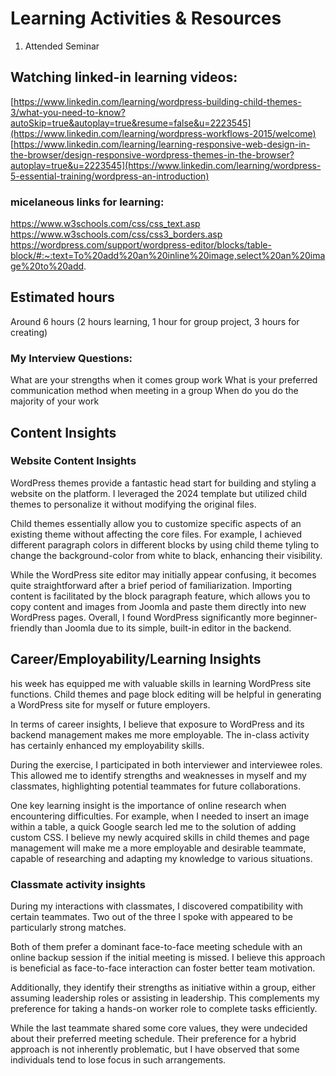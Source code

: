 # Learning Activities & Resources

1. Attended Seminar

## Watching linked-in learning videos:

[https://www.linkedin.com/learning/wordpress-building-child-themes-3/what-you-need-to-know?autoSkip=true&autoplay=true&resume=false&u=2223545](https://www.linkedin.com/learning/wordpress-workflows-2015/welcome)
[https://www.linkedin.com/learning/learning-responsive-web-design-in-the-browser/design-responsive-wordpress-themes-in-the-browser?autoplay=true&u=2223545](https://www.linkedin.com/learning/wordpress-5-essential-training/wordpress-an-introduction)

### micelaneous links for learning: 

https://www.w3schools.com/css/css_text.asp
https://www.w3schools.com/css/css3_borders.asp
https://wordpress.com/support/wordpress-editor/blocks/table-block/#:~:text=To%20add%20an%20inline%20image,select%20an%20image%20to%20add.

## Estimated hours
Around 6 hours (2 hours learning, 1 hour for group project, 3 hours for creating)

### My Interview Questions:

What are your strengths when it comes group work 
What is your preferred communication method when meeting in a group 
When do you do the majority of your work


## Content Insights

### Website Content Insights 

WordPress themes provide a fantastic head start for building and styling a website on the platform. I leveraged the 2024 template but utilized child themes to personalize it without modifying the original files.

Child themes essentially allow you to customize specific aspects of an existing theme without affecting the core files. For example, I achieved different paragraph colors in different blocks by using child theme
tyling to change the background-color from white to black, enhancing their visibility.

While the WordPress site editor may initially appear confusing, it becomes quite straightforward after a brief period of familiarization. Importing content is facilitated by the block paragraph feature, which 
allows you to copy content and images from Joomla and paste them directly into new WordPress pages. Overall, I found WordPress significantly more beginner-friendly than Joomla due to its simple, built-in editor in the backend.


## Career/Employability/Learning Insights

his week has equipped me with valuable skills in learning WordPress site functions. Child themes and page block editing will be helpful in generating a WordPress site for myself or future employers.

In terms of career insights, I believe that exposure to WordPress and its backend management makes me more employable. The in-class activity has certainly enhanced my employability skills.

During the exercise, I participated in both interviewer and interviewee roles. This allowed me to identify strengths and weaknesses in myself and my classmates, highlighting potential teammates for future collaborations.

One key learning insight is the importance of online research when encountering difficulties. For example, when I needed to insert an image within a table, a quick Google search led me to the solution of adding custom CSS. 
I believe my newly acquired skills in child themes and page management will make me a more employable and desirable teammate, capable of researching and adapting my knowledge to various situations.

### Classmate activity insights 

During my interactions with classmates, I discovered compatibility with certain teammates. Two out of the three I spoke with appeared to be particularly strong matches.

Both of them prefer a dominant face-to-face meeting schedule with an online backup session if the initial meeting is missed. I believe this approach is beneficial as face-to-face interaction can foster better team motivation.

Additionally, they identify their strengths as initiative within a group, either assuming leadership roles or assisting in leadership. This complements my preference for taking a hands-on worker role to complete tasks efficiently.

While the last teammate shared some core values, they were undecided about their preferred meeting schedule. Their preference for a hybrid approach is not inherently problematic, but I have observed that some individuals tend to lose focus in such arrangements.
